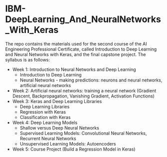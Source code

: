# IBM-DeepLearning_And_NeuralNetworks_With_Keras
The repo contains the materials used for the second course of the AI Engineering Professional Certificate, called Introduction to Deep Learning and Neural Networks with Keras, and the final capstone project.
The syllabus is as follows:
  - Week 1: Introduction to Neural Networks and Deep Learning
    - Introduction to Deep Learning
    - Neural Networks - making predictions: neurons and neural networks, artificial neural networks
  - Week 2: Artificial neural networks: training a neural network (Gradient Descent, Backpropagation, Vanishing Gradient, Activation Functions)
  - Week 3: Keras and Deep Learning Libraries
    - Deep Learning Libraries
    - Regression with Keras
    - Classification with Keras
  - Week 4: Deep Learning Models
    - Shallow versus Deep Neural Networks
    - Supervised Learning Models: Convolutional Neural Networks, Recurrent Neural Networks
    - Unsupervised Learning Models: Autoencoders
  - Week 5: Course Project (Build a Regression Model in Keras)

